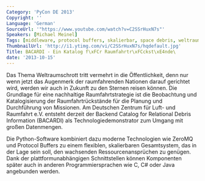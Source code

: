 ```yaml
---
Category: 'PyCon DE 2013'
Copyright: ''
Language: 'German'
SourceUrl: '"https://www.youtube.com/watch?v=C2SSrHuxN7s"'
Speakers: [Michael Meinel]
Tags: [middleware, protocol buffers, skalierbar, space debris, weltraumschrott, zeromq]
ThumbnailUrl: 'http://i1.ytimg.com/vi/C2SSrHuxN7s/hqdefault.jpg'
Title: BACARDI - Ein Katalog f\xFCr Raumfahrtr\xFCckst\xE4nde\
date: '2013-10-15'
---
```

Das Thema Weltraumschrott tritt vermehrt in die Öffentlichkeit, denn nur wenn jetzt das Augenmerk der raumfahrenden Nationen darauf gerichtet wird, werden wir auch in Zukunft zu den Sternen reisen können. Die Grundlage für eine nachhaltige Raumfahrtstrategie ist die Beobachtung und Katalogisierung der Raumfahrtrückstände für die Planung und Durchführung von Missionen. Am Deutschen Zentrum für Luft- und Raumfahrt e.V. entsteht derzeit der Backend Catalog for Relational Debris Information (BACARDI) als Technologiedemonstrator zum Umgang mit großen Datenmengen.

Die Python-Software kombiniert dazu moderne Technologien wie ZeroMQ und Protocol Buffers zu einem flexiblen, skalierbaren Gesamtsystem, das in der Lage sein soll, den wachsenden Ressourcenansprüchen zu genügen. Dank der plattformunabhängigen Schnittstellen können Komponenten später auch in anderen Programmiersprachen wie C, C# oder Java angebunden werden.